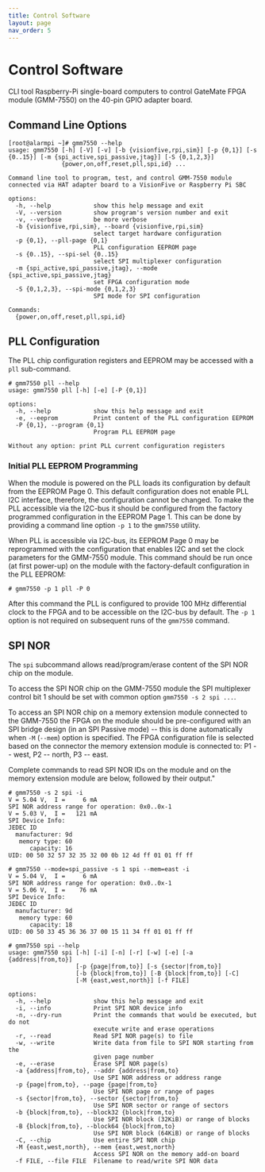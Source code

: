 ```yaml
---
title: Control Software
layout: page
nav_order: 5
---
```

# Control Software

CLI tool Raspberry-Pi single-board computers to control GateMate FPGA
module (GMM-7550) on the 40-pin GPIO adapter board.

## Command Line Options

```
[root@alarmpi ~]# gmm7550 --help
usage: gmm7550 [-h] [-V] [-v] [-b {visionfive,rpi,sim}] [-p {0,1}] [-s {0..15}] [-m {spi_active,spi_passive,jtag}] [-S {0,1,2,3}]
               {power,on,off,reset,pll,spi,id} ...

Command line tool to program, test, and control GMM-7550 module connected via HAT adapter board to a VisionFive or Raspberry Pi SBC

options:
  -h, --help            show this help message and exit
  -V, --version         show program's version number and exit
  -v, --verbose         be more verbose
  -b {visionfive,rpi,sim}, --board {visionfive,rpi,sim}
                        select target hardware configuration
  -p {0,1}, --pll-page {0,1}
                        PLL configuration EEPROM page
  -s {0..15}, --spi-sel {0..15}
                        select SPI multiplexer configuration
  -m {spi_active,spi_passive,jtag}, --mode {spi_active,spi_passive,jtag}
                        set FPGA configuration mode
  -S {0,1,2,3}, --spi-mode {0,1,2,3}
                        SPI mode for SPI configuration

Commands:
  {power,on,off,reset,pll,spi,id}
```

## PLL Configuration

The PLL chip configuration registers and EEPROM may be accessed with
a `pll` sub-command.

```
# gmm7550 pll --help
usage: gmm7550 pll [-h] [-e] [-P {0,1}]

options:
  -h, --help            show this help message and exit
  -e, --eeprom          Print content of the PLL configuration EEPROM
  -P {0,1}, --program {0,1}
                        Program PLL EEPROM page

Without any option: print PLL current configuration registers
```

### Initial PLL EEPROM Programming

When the module is powered on the PLL loads its configuration by
default from the EEPROM Page 0. This default configuration does
not enable PLL I2C interface, therefore, the configuration cannot
be changed. To make the PLL accessible via the I2C-bus it
should be configured from the factory programmed configuration in the
EEPROM Page 1. This can be done by providing a command line option `-p 1`
to the `gmm7550` utility.

When PLL is accessible via I2C-bus, its EEPROM Page 0
may be reprogrammed with the configuration that enables I2C and set
the clock parameters for the GMM-7550 module. This command should be
run once (at first power-up) on the module with the factory-default
configuration in the PLL EEPROM:

```
# gmm7550 -p 1 pll -P 0
```

After this command the PLL is configured to provide 100 MHz
differential clock to the FPGA and to be accessible on the I2C-bus by
default. The `-p 1` option is not required on subsequent runs of
the `gmm7550` command.

## SPI NOR

The `spi` subcommand allows read/program/erase content  of
the SPI NOR chip on the module.

To access the SPI NOR chip on the GMM-7550 module the SPI multiplexer
control bit 1 should be set with common option `gmm7550 -s 2 spi ...`.

To access an SPI NOR chip on a memory extension module connected
to the GMM-7550 the FPGA on the module should be pre-configured
with an SPI bridge design (in an SPI Passive mode) -- this is done
automatically when `-M` (`--mem`) option is specified.  The FPGA
configuration file is selected based on the connector the memory
extension module is connected to: P1 -- west, P2 -- north, P3 -- east.

Complete commands to read SPI NOR IDs on the module and on the memory
extension module are below, followed by their output."

```
# gmm7550 -s 2 spi -i
V = 5.04 V,  I =     6 mA
SPI NOR address range for operation: 0x0..0x-1
V = 5.03 V,  I =   121 mA
SPI Device Info:
JEDEC ID
  manufacturer: 9d
   memory type: 60
      capacity: 16
UID: 00 50 32 57 32 35 32 00 0b 12 4d ff 01 01 ff ff
```

```
# gmm7550 --mode=spi_passive -s 1 spi --mem=east -i
V = 5.04 V,  I =     6 mA
SPI NOR address range for operation: 0x0..0x-1
V = 5.06 V,  I =    76 mA
SPI Device Info:
JEDEC ID
  manufacturer: 9d
   memory type: 60
      capacity: 18
UID: 00 50 33 45 36 36 37 00 15 11 34 ff 01 01 ff ff
```

```
# gmm7550 spi --help
usage: gmm7550 spi [-h] [-i] [-n] [-r] [-w] [-e] [-a {address|from,to}]
                   [-p {page|from,to}] [-s {sector|from,to}]
                   [-b {block|from,to}] [-B {block|from,to}] [-C]
                   [-M {east,west,north}] [-f FILE]

options:
  -h, --help            show this help message and exit
  -i, --info            Print SPI NOR device info
  -n, --dry-run         Print the commands that would be executed, but do not
                        execute write and erase operations
  -r, --read            Read SPI NOR page(s) to file
  -w, --write           Write data from file to SPI NOR starting from the
                        given page number
  -e, --erase           Erase SPI NOR page(s)
  -a {address|from,to}, --addr {address|from,to}
                        Use SPI NOR address or address range
  -p {page|from,to}, --page {page|from,to}
                        Use SPI NOR page or range of pages
  -s {sector|from,to}, --sector {sector|from,to}
                        Use SPI NOR sector or range of sectors
  -b {block|from,to}, --block32 {block|from,to}
                        Use SPI NOR block (32KiB) or range of blocks
  -B {block|from,to}, --block64 {block|from,to}
                        Use SPI NOR block (64KiB) or range of blocks
  -C, --chip            Use entire SPI NOR chip
  -M {east,west,north}, --mem {east,west,north}
                        Access SPI NOR on the memory add-on board
  -f FILE, --file FILE  Filename to read/write SPI NOR data
```
